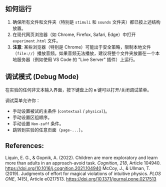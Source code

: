 ## 如何运行

1.  确保所有文件和文件夹（特别是 `stimuli` 和 `sounds` 文件夹）都已按上述结构放置。
2.  在现代网页浏览器（如 Chrome, Firefox, Safari, Edge）中打开 `experiment.html` 文件。
3.  **注意**: 某些浏览器（特别是 Chrome）可能出于安全策略，限制本地文件（`file://`）播放音频。如果音频无法播放，建议将整个文件夹放置在一个本地服务器（例如使用 VS Code 的 "Live Server" 插件）上运行。

## 调试模式 (Debug Mode)

在实验的任何非文本输入界面，按下键盘上的 **`m`** 键可以打开/关闭调试菜单。

调试菜单允许你：
* 手动设置被试的主条件 (`contextual` / `physical`)。
* 手动设置区组顺序。
* 手动设置 `Non-zaff` 条件。
* 跳转到实验的任意页面（`page-...`）。

## References:
Liquin, E. G., & Gopnik, A. (2022). Children are more exploratory and learn more than adults in an approach-avoid task. *Cognition*, *218*, Article 104940. https://doi.org/10.1016/j.cognition.2021.104940
McCoy, J., & Ullman, T. (2019). Judgments of effort for magical violations of intuitive physics. *PLOS ONE*, *14*(5), Article e0217513. https://doi.org/10.1371/journal.pone.0217513
